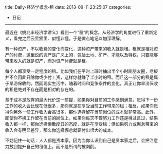 title: Daily-经济学概念-租
date: 2018-08-11 23:25:07
categories:
- 日记

---

最近在《姚兆丰经济学讲义》看到一个“租”的概念。从经济学的角度进行了重新定义，看完之后云里雾里、似懂非懂，于是做点笔记以加深理解。

有一种资产，不以收费的变化而变化，这种资产带来的收入就是租。租就是相对资产的付费，这里说的资产是广义上的，包括土地、矿产、才能以及特权，只要能够带来收入的就是资产，而对资产付费就是租。

每个人都享受一定程度的租。比如我们在平时上班时抽出半个小时刷朋友圈，老板并不会因此开除你或少付工资，这样你就赚了半小时的租。而且这一部分的租是属于旱涝保收的。然而现实生活中，随着时间和竞争条件的变化，真正让你旱涝保收的租是绝对不存在而是相对的存在的。

基于成本是放弃的最大代价这一前提，如果你对目前的工作感到满意，觉得下一份工作的收入会比现在低很多，那你就是在享受当前工作带来的租；相反，如果你觉得你另外一份工作收入会高很多，那你选择留在当前岗位的成本就非常高。此外，即使你不换工作留在当前的岗位上，如果你每天不管努力工作还是得过且过，结果收入都一样，那你选择懒散度日的态度，就是在享受租；但如果努力或懈怠带来的收入会有明显差异，那么你选择懈怠就要付出很大的成本。

不妨记住一句话：人人都是资本家，因为当你认识到自己是资本家之后，会把注意力放到提升自己的租值上，而不是所谓的被剥削。

